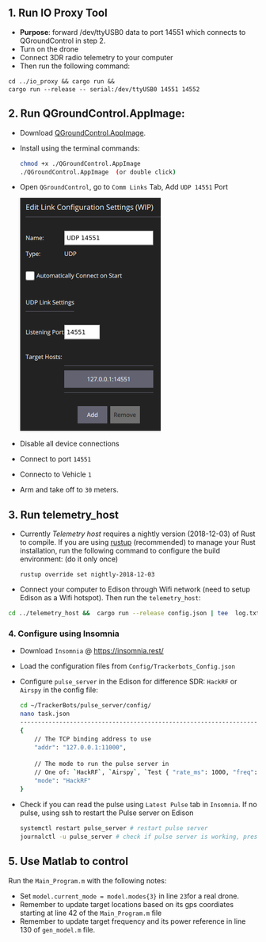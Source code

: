 
## 1. Run IO Proxy Tool

* **Purpose**: forward /dev/ttyUSB0 data to port 14551 which connects to QGroundControl in step 2.
* Turn on the drone
* Connect 3DR radio telemetry to your computer
* Then run the following command:

```
cd ../io_proxy && cargo run &&
cargo run --release -- serial:/dev/ttyUSB0 14551 14552
```
## 2. Run QGroundControl.AppImage:

- Download [QGroundControl.AppImage](https://s3-us-west-2.amazonaws.com/qgroundcontrol/latest/QGroundControl.AppImage).

- Install using the terminal commands:

  ```bash
  chmod +x ./QGroundControl.AppImage
  ./QGroundControl.AppImage  (or double click)
  ```

- Open `QGroundControl`, go to `Comm Links` Tab, Add `UDP 14551` Port 

  ![UDP Config](Figures/QGroundControl_Config.png)

- Disable all device connections

- Connect to port `14551`

- Connecto to Vehicle `1`

- Arm and take off to `30` meters.



## 3. Run telemetry_host
* Currently _Telemetry host_ requires a nightly version (2018-12-03) of Rust to compile. If you are using [rustup](https://rustup.rs/) (recommended) to manage your Rust installation, run the following command to configure the build environment: (do it only once)

  ```
  rustup override set nightly-2018-12-03
  ```

* Connect your computer to Edison through Wifi network (need to setup Edison as a Wifi hotspot). Then run the `telemetry_host`:

```bash
cd ../telemetry_host &&  cargo run --release config.json | tee  log.txt
```

### 4. Configure using Insomnia

* Download `Insomnia` @ https://insomnia.rest/
* Load the configuration files from `Config/Trackerbots_Config.json`

* Configure `pulse_server` in the Edison for difference SDR: `HackRF` or `Airspy` in the config file:

  ```bash
  cd ~/TrackerBots/pulse_server/config/
  nano task.json
  -------------------------------------------------------------------
  {
      // The TCP binding address to use
      "addr": "127.0.0.1:11000",
  
      // The mode to run the pulse server in
      // One of: `HackRF`, `Airspy`, `Test { "rate_ms": 1000, "freq": 150e6 }`
      "mode": "HackRF"
  }
  ```

* Check if you can read the pulse using `Latest Pulse` tab in `Insomnia`. If no pulse, using ssh to restart the Pulse server on Edison

  ```bash
  systemctl restart pulse_server # restart pulse server
  journalctl -u pulse_server # check if pulse server is working, press z to go the last line
  ```

## 5. Use Matlab to control

Run the `Main_Program.m` with the following notes:

- Set `model.current_mode = model.modes{3}` in line `23`for a real drone.
- Remember to update target locations based on its gps coordiates starting at line 42 of the `Main_Program.m` file
- Remember to update target frequency and its power reference in line 130 of `gen_model.m` file.